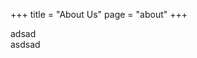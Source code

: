 +++
title = "About Us"
page = "about"
+++

<div class="yellow-bg">
<div class="container ">
    <div class="row">
        <div class="col-md-12">
            <div class="row about_info ">
                <div class="col-md-6">adsad</div>
                <div class="col-md-6">asdsad</div>
            </div>
        </div>
    </div>
</div>
</div>